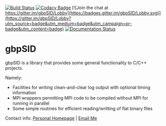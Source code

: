 [![Build Status](https://travis-ci.org/gbpoole/gbpSID.svg?branch=master)](https://travis-ci.org/gbpoole/gbpSID)
[![Codacy Badge](https://api.codacy.com/project/badge/Grade/1eab80463b0541a88bbd8595a3ee0e28)](https://www.codacy.com/app/gbpoole/gbpSID?utm_source=github.com&amp;utm_medium=referral&amp;utm_content=gbpoole/gbpSID&amp;utm_campaign=Badge_Grade)
[![Join the chat at https://gitter.im/gbpSID/Lobby](https://badges.gitter.im/gbpSID/Lobby.svg)](https://gitter.im/gbpSID/Lobby?utm_source=badge&utm_medium=badge&utm_campaign=pr-badge&utm_content=badge)
[![Documentation Status](https://readthedocs.org/projects/gbpsid/badge/?version=latest)](http://gbpsid.readthedocs.io/en/latest/?badge=latest)

# gbpSID

gbpSID is a library that provides some general functionality to C/C++ projects.  

Namely:

* Facilities for writing clean-and-clear log output with optional timing information
* MPI wrappers permitting MPI code to be compiled without MPI for running in parallel
* Some simple routines for efficient reading/writting of flat binary files

Contact info: [Personal Homepage][1] | [Email Me][2]
  
[1]: http://www.astronomy.swin.edu.au/~gpoole/
[2]: mailto:gbpoole@gmail.com

